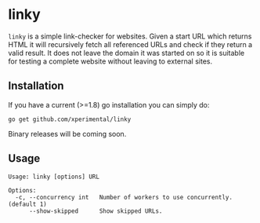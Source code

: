 # linky

`linky` is a simple link-checker for websites. Given a start URL which returns HTML it will recursively fetch all referenced URLs and check if they return a valid result. It does not leave the domain it was started on so it is suitable for testing a complete website without leaving to external sites.

## Installation

If you have a current (>=1.8) go installation you can simply do:

```
go get github.com/xperimental/linky
```

Binary releases will be coming soon.

## Usage

```
Usage: linky [options] URL

Options:
  -c, --concurrency int   Number of workers to use concurrently. (default 1)
      --show-skipped      Show skipped URLs.
```
